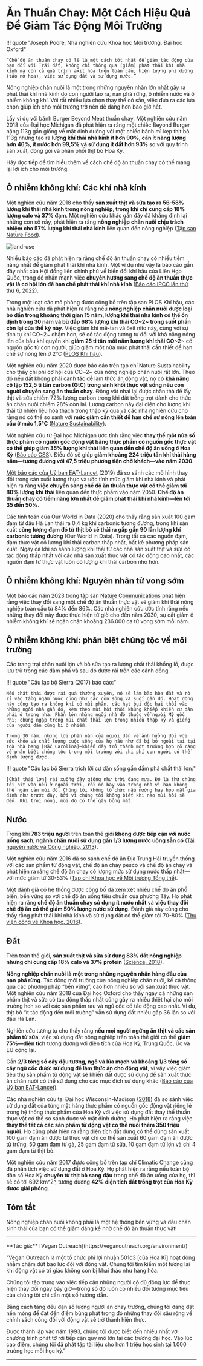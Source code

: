 # Ăn Thuần Chay: Một Cách Hiệu Quả Để Giảm Tác Động Môi Trường

!!! quote "Joseph Poore, Nhà nghiên cứu Khoa học Môi trường, Đại học Oxford"

    “Chế độ ăn thuần chay có lẽ là một cách tốt nhất để giảm tác động của bạn đối với Trái đất, không chỉ thông qua (giảm) phát thải khí nhà kính mà còn cả quá trình axit hóa trên toàn cầu, hiện tượng phì dưỡng (tảo nở hoa), việc sử dụng đất và sử dụng nước.”

Nông nghiệp chăn nuôi là một trong những nguyên nhân lớn nhất gây ra phát thải khí nhà kính do con người tạo ra, nạn phá rừng, ô nhiễm nước và ô nhiễm không khí. Với rất nhiều lựa chọn thay thế có sẵn, việc đưa ra các lựa chọn giúp ích cho môi trường trở nên dễ dàng hơn bao giờ hết.

Lấy ví dụ với bánh Burger Beyond Meat thuần chay. Một nghiên cứu năm 2018 của Đại học Michigan đã phát hiện ra rằng một chiếc Beyond Burger nặng 113g gần giống về mặt dinh dưỡng với một chiếc bánh mì kẹp thịt bò 113g nhưng tạo ra **lượng khí thải nhà kính ít hơn 90%, cần ít năng lượng hơn 46%, ít nước hơn 99,5% và sử dụng ít đất hơn 93%** so với quy trình sản xuất, đóng gói và phân phối thịt bò Hoa Kỳ.

Hãy đọc tiếp để tìm hiểu thêm về cách chế độ ăn thuần chay có thể mang lại lợi ích cho môi trường.

## Ô nhiễm không khí: Các khí nhà kính

Một nghiên cứu năm 2018 cho thấy **sản xuất thịt và sữa tạo ra 56-58% lượng khí thải nhà kính trong nông nghiệp, trong khi chỉ cung cấp 18% lượng calo và 37% đạm**. Một nghiên cứu khác gần đây đã khẳng định lại những con số này, phát hiện ra rằng **nông nghiệp chăn nuôi chịu trách nhiệm cho 57% lượng khí thải nhà kính** liên quan đến nông nghiệp ([Tập san Nature Food](https://www.nature.com/articles/s43016-021-00358-x)).

![land-use](../../assets/images/land-use.webp)

Nhiều báo cáo đã phát hiện ra rằng chế độ ăn thuần chay có nhiều tiềm năng nhất để giảm phát thải khí nhà kính. Một ví dụ như vậy là báo cáo gần đây nhất của Hội đồng liên chính phủ về biến đổi khí hậu của Liên Hợp Quốc, trong đó nhấn mạnh việc **chuyển hướng sang chế độ ăn thuần thực vật là cơ hội lớn để hạn chế phát thải khí nhà kính** ([Báo cáo IPCC lần thứ thứ 6, 2022](https://www.ipcc.ch/report/ar6/wg2/)).

Trong một loạt các mô phỏng được công bố trên tập san PLOS Khí hậu, các nhà nghiên cứu đã phát hiện ra rằng nếu **nông nghiệp chăn nuôi được loại bỏ dần trong khoảng thời gian 15 năm, lượng khí thải nhà kính có thể ổn định trong 30 năm và bù đắp 68% lượng khí thải CO~2~ trong suốt phần còn lại của thế kỷ này**. Việc giảm khí mê-tan và ôxit nitơ này, cùng với sự tích tụ khí CO~2~ chậm hơn, sẽ có tác động tương tự đối với khả năng nóng lên của bầu khí quyển khi **giảm 25 tỉ tấn mỗi năm lượng khí thải CO~2~** có nguồn gốc từ con người, giúp giảm một nửa mức phát thải cần thiết để hạn chế sự nóng lên ở 2°C ([PLOS Khí hậu](https://journals.plos.org/climate/article?id=10.1371/journal.pclm.0000010)).

Một nghiên cứu năm 2020 được báo cáo trên tạp chí Nature Sustainability cho thấy chi phí cơ hội của CO~2~ của nông nghiệp chăn nuôi rất lớn. Theo đó nếu đất không phải canh tác để làm thức ăn động vật, nó có **khả năng cô lập 152,5 tỉ tấn carbon (GtC) trong sinh khối thực vật sống nếu con người chuyển sang ăn thuần chay**. Động vật nhai lại được chăn thả để lấy thịt và sữa chiếm 72% lượng carbon trong khi đất trồng trọt dành cho thức ăn chăn nuôi chiếm 28% còn lại. Lượng carbon này đại diện cho lượng khí thải từ nhiên liệu hóa thạch trong thập kỷ qua và các nhà nghiên cứu cho rằng nó có thể so sánh với **mức giảm cần thiết để hạn chế sự nóng lên toàn cầu ở mức 1,5°C** ([Nature Sustainability](https://www.nature.com/articles/s41893-020-00603-4)).

Một nghiên cứu từ Đại học Michigan ước tính rằng việc **thay thế một nửa số thực phẩm có nguồn gốc động vật bằng thực phẩm có nguồn gốc thực vật có thể giúp giảm 35% lượng khí thải liên quan đến chế độ ăn uống ở Hoa Kỳ** ([Báo cáo CSS](https://css.umich.edu/publications/research-publications/implications-future-us-diet-scenarios-greenhouse-gas-emissions)). Điều đó sẽ giúp **giảm khoảng 224 triệu tấn khí thải hàng năm—tương đương với 47,5 triệu phương tiện chở khách—vào năm 2030**. 

[Một báo cáo của Uỷ ban EAT-Lancet](https://songbenvung.net/vegan/food-lancet/) (2019) đã so sánh các mô hình thay đổi trong sản xuất lương thực và ước tính mức giảm khí nhà kính và phát hiện ra rằng **việc chuyển sang chế độ ăn thuần thực vật có thể giảm tới 80% lượng khí thải** liên quan đến thực phẩm vào năm 2050. **Chế độ ăn thuần chay có tiềm năng lớn nhất để giảm phát thải khí nhà kính&mdash;lên tới 35 đến 50%**.

Các tính toán của Our World in Data (2020) cho thấy rằng sản xuất 100 gam đạm từ đậu Hà Lan thải ra 0,4 kg khí carbonic tương đương, trong khi sản xuất **cùng lượng đạm đó từ thịt bò sẽ thải ra gấp gần 90 lần lượng khí carbonic tương đương** (Our World in Data). Trong tất cả các nguồn đạm, đạm thực vật có lượng khí thải carbon thấp nhất, bất kể phương pháp sản xuất. Ngay cả khi so sánh lượng khí thải từ các nhà sản xuất thịt và sữa có tác động thấp nhất với các nhà sản xuất thực vật có tác động cao nhất, các nguồn đạm từ thực vật luôn có lượng khí thải carbon nhỏ hơn.

## Ô nhiễm không khí: Nguyên nhân tử vong sớm

Một báo cáo năm 2023 trong tập san [Nature Communications](https://www.nature.com/articles/s41467-023-41789-3) phát hiện rằng việc thay đổi sang một chế độ ăn thuần thực vật sẽ giảm khí thải nông nghiệp toàn cầu từ 84% đến 86%. Các nhà nghiên cứu ước tính rằng nếu những thay đổi này được thực hiện từ giờ cho đến năm 2030, sự cắt giảm ô nhiễm không khí sẽ ngăn chặn khoảng 236.000 ca tử vong sớm mỗi năm.

## Ô nhiễm không khí: phân biệt chủng tộc về môi trường

Các trang trại chăn nuôi lợn và bò sữa tạo ra lượng chất thải khổng lồ, được lưu trữ trong các đầm phá và sau đó được rải trên các cánh đồng. 

!!! quote "Câu lạc bộ Sierra (2017) báo cáo:"

    Nếu chất thải được rải quá thường xuyên, nó sẽ làm bão hòa đất và rò rỉ vào tầng ngậm nước cũng như các con sông và suối gần đó. Hoạt động này cũng tạo ra không khí có mùi phân, các hạt bụi độc hại thổi vào những ngôi nhà gần đó, kèm theo mùi hôi thối khủng khiếp khiến cư dân phải ở trong nhà. Phần lớn những ngôi nhà đó thuộc về người Mỹ gốc Phi; chúng ngập trong mùi chất thải lợn trong nhiều thập kỷ và giếng của người dân cũng bị ô nhiễm.

    Trong 30 năm, những lời phàn nàn của người dân về ảnh hưởng đối với sức khỏe và chất lượng cuộc sống của họ hầu như đã bị bỏ ngoài tai tại toà nhà bang [Bắc Carolina]—khiến đây trở thành một trường hợp rõ ràng về phân biệt chủng tộc trong môi trường với chi phí con người có thể định lượng được.

!!! quote "Câu lạc bộ Sierra trích lời cư dân sống gần đầm phá chất thải lợn:"

    [Chất thải lợn] rải xuống đây giống như trời đang mưa. Đó là thứ chúng tôi hít vào nếu ở ngoài trời, rồi nó bay vào trong nhà vì bạn không thể ngăn cản mùi đó. Chúng tôi không tổ chức nấu nướng hay họp mặt gia đình như trước đây, bởi vì chúng tôi không biết khi nào mùi hôi sẽ đến. Khi trời nóng, mùi đó có thể gây bỏng mắt.

## Nước

Trong khi **783 triệu người** trên toàn thế giới **không được tiếp cận với nước uống sạch**, **ngành chăn nuôi sử dụng gần 1/3 lượng nước uống sẵn có** ([Tài nguyên nước và Công nghiệp, 2013](https://www.sciencedirect.com/science/article/pii/S2212371713000024)).

Một nghiên cứu năm 2016 đã so sánh chế độ ăn Địa Trung Hải truyền thống với các sản phẩm từ động vật, chế độ ăn chay pesco và chế độ ăn chay và phát hiện ra rằng chế độ ăn chay có lượng mức sử dụng nước thấp nhất&mdash;với mức giảm từ 30-53% ([Tạp chí Khoa học về Môi trường Tổng thể](https://www.sciencedirect.com/science/article/pii/S004896971631806X)).

Một đánh giá có hệ thống được công bố đã xem xét nhiều chế độ ăn phổ biến, bền vững so với chế độ ăn uống tiêu chuẩn của phương Tây. Họ phát hiện ra rằng **chế độ ăn thuần chay sử dụng ít nước nhất** và **việc thay đổi chế độ ăn có thể giảm 50% lượng nước sử dụng**. Đánh giá này cũng cho thấy rằng phát thải khí nhà kính và sử dụng đất có thể giảm tới 70-80% ([Thư viện công về Khoa học, 2016](https://www.ncbi.nlm.nih.gov/pmc/articles/PMC5094759/)).

## Đất

Trên toàn thế giới, **sản xuất thịt và sữa sử dụng 83% đất nông nghiệp nhưng chỉ cung cấp 18% calo và 37% protein** ([Science, 2018](https://www.science.org/doi/10.1126/science.aaq0216)).

**Nông nghiệp chăn nuôi là một trong những nguyên nhân hàng đầu của nạn phá rừng**. Tác động môi trường của nông nghiệp chăn nuôi, kể cả thông qua các phương pháp “bền vững”, cao hơn nhiều so với sản xuất thực vật. Một nghiên cứu năm 2018 của Đại học Oxford cho thấy ngay cả những sản phẩm thịt và sữa có tác động thấp nhất cũng gây ra nhiều thiệt hại cho môi trường hơn so với các sản phẩm rau và ngũ cốc có tác động cao nhất. Ví dụ, thịt bò “ít tác động đến môi trường” vẫn sử dụng đất nhiều gấp 36 lần so với đậu Hà Lan.

Nghiên cứu tương tự cho thấy rằng **nếu mọi người ngừng ăn thịt và các sản phẩm từ sữa**, việc sử dụng đất nông nghiệp trên toàn thế giới có thể **giảm 75%—diện tích** tương đương với diện tích của Hoa Kỳ, Trung Quốc, Úc và EU cộng lại.

Gần **2/3 tổng số cây đậu tương, ngô và lúa mạch và khoảng 1/3 tổng số cây ngũ cốc được sử dụng để làm thức ăn cho động vật**, vì vậy việc giảm tiêu thụ sản phẩm từ động vật sẽ khiến đất được sử dụng để sản xuất thức ăn chăn nuôi có thể sử dụng cho các mục đích sử dụng khác ([Báo cáo của Uỷ ban EAT-Lancet](../food-lancet.md)).

Các nhà nghiên cứu tại Đại học Wisconsin-Madison ([2018](https://www.pnas.org/doi/10.1073/pnas.1713820115)) đã so sánh việc sử dụng đất của từng mặt hàng thực phẩm có nguồn gốc động vật riêng lẻ trong hệ thống thực phẩm của Hoa Kỳ với việc sử dụng đất thay thế thuần thực vật có thể so sánh được về mặt dinh dưỡng. Họ phát hiện ra rằng việc **thay thế tất cả các sản phẩm từ động vật có thể nuôi thêm 350 triệu người**. Họ cũng phát hiện ra rằng diện tích đất dùng có thể dùng sản xuất 100 gam đạm ăn được từ thực vật chỉ có thể sản xuất 60 gam đạm ăn được từ trứng, 50 gam đạm từ gà, 25 gam đạm từ sữa, 10 gam đạm từ lợn và chỉ 4 gam đạm từ thịt bò.

Một nghiên cứu năm 2017 được công bố trên tạp chí Climatic Change cũng đã phân tích việc sử dụng đất ở Hoa Kỳ. Họ phát hiện ra rằng nếu toàn bộ dân số Hoa Kỳ **chuyển từ thịt bò sang đậu** trong chế độ ăn uống của họ, thì sẽ có tới 692 km^2^, tương đương **42% diện tích đất trồng trọt của Hoa Kỳ được giải phóng**.

## Tóm tắt

Nông nghiệp chăn nuôi không phải là một hệ thống bền vững và dấu chân sinh thái của bạn có thể giảm đáng kể nhờ chế độ ăn thuần thực vật!

<hr/>
**Tác giả:** [Vegan Outreach](https://veganoutreach.org/environment/)

“Vegan Outreach là một tổ chức phi lợi nhuận 501c3 [của Hoa Kì] hoạt động nhằm chấm dứt bạo lực đối với động vật. Chúng tôi tìm kiếm một tương lai khi động vật có tri giác không còn bị khai thác như hàng hóa.

Chúng tôi tập trung vào việc tiếp cận những người có đủ động lực để thực hiện thay đổi ngay bây giờ&mdash;trong số đó luôn có nhiều đối tượng mục tiêu của chúng tôi chỉ cần một số hướng dẫn.

Bằng cách tăng đều đặn số lượng người ăn chay trường, chúng tôi đang đặt nền móng để đạt đến điểm bùng phát trong đó những thay đổi sâu rộng về chính sách công đối với động vật sẽ trở thành hiện thực.

Được thành lập vào năm 1993, chúng tôi được biết đến nhiều nhất với chương trình phát tờ rơi tiếp cận quy mô lớn tại các trường đại học. Vào lúc cao điểm, chúng tôi đã phát tập tài liệu cho hơn 1 triệu học sinh tại 1.000 trường học mỗi học kỳ.”

<hr/>